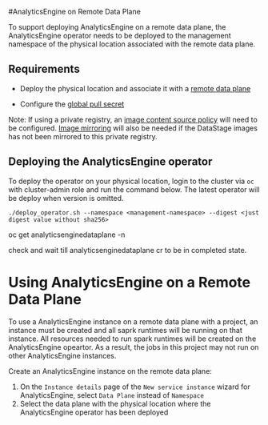 #AnalyticsEngine on Remote Data Plane

To support deploying AnalyticsEngine on a remote data plane, the AnalyticsEngine operator needs to be deployed to the management namespace of the physical location associated with the remote data plane.

## Requirements

- Deploy the physical location and associate it with a [remote data plane](https://www.ibm.com/docs/en/cloud-paks/cp-data/5.0.x?topic=instances-deploying-remote-data-plane)

- Configure the [global pull secret](https://www.ibm.com/docs/en/cloud-paks/cp-data/5.0.x?topic=cluster-updating-global-image-pull-secret)

Note: If using a private registry, an [image content source policy](https://www.ibm.com/docs/en/cloud-paks/cp-data/5.0.x?topic=registry-configuring-image-content-source-policy) will need to be configured. [Image mirroring](https://www.ibm.com/docs/en/cloud-paks/cp-data/5.0.x?topic=registry-mirroring-images-directly-private-container) will also be needed if the DataStage images has not been mirrored to this private registry.

## Deploying the AnalyticsEngine operator

To deploy the operator on your physical location, login to the cluster via `oc` with cluster-admin role and run the command below. The latest operator will be deploy when version is omitted.

```
./deploy_operator.sh --namespace <management-namespace> --digest <just digest value without sha256>
```
oc get analyticsenginedataplane -n <management-namespace>

check and wait till analyticsenginedataplane cr to be in completed state.

# Using AnalyticsEngine on a Remote Data Plane
To use a AnalyticsEngine instance on a remote data plane with a project, an instance must be created and all saprk runtimes will be running on that instance. All resources needed to run spark runtimes will be created on the AnalyticsEngine opeartor. As a result, the jobs in this project may not run on other AnalyticsEngine instances.

Create an AnalyticsEngine instance on the remote data plane:
1. On the `Instance details` page of the `New service instance` wizard for AnalyticsEngine, select `Data Plane` instead of `Namespace`
2. Select the data plane with the physical location where the AnalyticsEngine operator has been deployed

